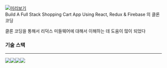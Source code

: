 
[![미리보기](https://img.youtube.com/vi/_zWOpsv4jW4/0.jpg)](https://www.youtube.com/watch?v=_zWOpsv4jW4)  
Build A Full Stack Shopping Cart App Using React, Redux & Firebase
의 클론 코딩  


클론 코딩을 통해서 리덕스 미들웨어에 대해서 이해하는 데 도움이 많이 되었다  


### 기술 스택 
***
<img src="https://img.shields.io/badge/Firebase-FFCA28?style=for-the-badge&logo=Firebase&logoColor=white"><img src="https://img.shields.io/badge/Redux-764ABC?style=for-the-badge&logo=Redux&logoColor=white"><img src="https://img.shields.io/badge/React-61DAFB?style=for-the-badge&logo=React&logoColor=white"><img src="https://img.shields.io/badge/styled-components-DB7093?style=for-the-badge&logo=styled-components&logoColor=white">
